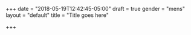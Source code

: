 +++
date = "2018-05-19T12:42:45-05:00"
draft = true
gender = "mens"
layout = "default"
title = "Title goes here"

+++
